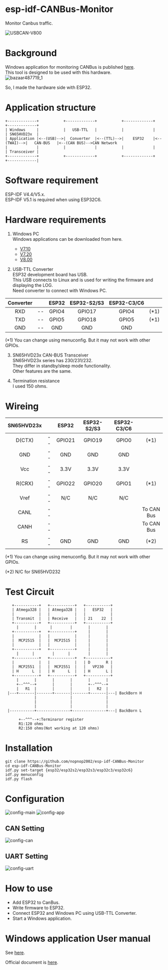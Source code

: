 # esp-idf-CANBus-Monitor
Monitor Canbus traffic.

![USBCAN-V800](https://user-images.githubusercontent.com/6020549/86580074-2cd17180-bfb9-11ea-99b5-16e32ab5cc47.jpg)

# Background

Windows application for monitoring CANBus is published [here](https://github.com/SeeedDocument/USB-CAN-Analyzer/tree/master/res/Program).   
This tool is designed to be used with this hardware.   
![bazaar487719_1](https://user-images.githubusercontent.com/6020549/86521939-b9811000-be91-11ea-8dfc-2bc8e24d7f0c.jpg)

So, I made the hardware side with ESP32.   


# Application structure
```
+-------------+           +-------------+           +-------------+            +-------------+
| Windows     |           |   USB-TTL   |           |             |            | SN65HVD23x  |
| Application |<--(USB)-->|  Converter  |<--(TTL)-->|    ESP32    |<--(TWAI)-->|   CAN-BUS   |<--(CAN BUS)-->CAN Network
|             |           |             |           |             |            | Transceiver |
+-------------+           +-------------+           +-------------+            +-------------|
```

# Software requirement    
ESP-IDF V4.4/V5.x.   
ESP-IDF V5.1 is required when using ESP32C6.   

# Hardware requirements

1. Windows PC   
Windows applications can be downloaded from here.
   - [V7.10](https://github.com/SeeedDocument/USB-CAN_Analyzer/tree/master/res/USB-CAN%20software%20and%20drive(v7.10)/Program)   
   - [V7.20](https://github.com/SeeedDocument/USB-CAN-Analyzer/tree/master/res/V7.20)   
   - [V8.00](https://github.com/SeeedDocument/USB-CAN-Analyzer/tree/master/res/Program)   

2. USB-TTL Converter   
ESP32 development board has USB.   
This USB connects to Linux and is used for writing the firmware and displaying the LOG.   
Need converter to connect with Windows PC.   

|Converter||ESP32|ESP32-S2/S3|ESP32-C3/C6||
|:-:|:-:|:-:|:-:|:-:|:-:|
|RXD|--|GPIO4|GPIO17|GPIO4|(*1)|
|TXD|--|GPIO5|GPIO18|GPIO5|(*1)|
|GND|--|GND|GND|GND||

(*1) You can change using menuconfig. But it may not work with other GPIOs.  

3. SN65HVD23x CAN-BUS Transceiver   
SN65HVD23x series has 230/231/232.   
They differ in standby/sleep mode functionality.   
Other features are the same.   

4. Termination resistance   
I used 150 ohms.   

# Wireing   
|SN65HVD23x||ESP32|ESP32-S2/S3|ESP32-C3/C6||
|:-:|:-:|:-:|:-:|:-:|:-:|
|D(CTX)|--|GPIO21|GPIO19|GPIO0|(*1)|
|GND|--|GND|GND|GND||
|Vcc|--|3.3V|3.3V|3.3V||
|R(CRX)|--|GPIO22|GPIO20|GPIO1|(*1)|
|Vref|--|N/C|N/C|N/C||
|CANL|--||||To CAN Bus|
|CANH|--||||To CAN Bus|
|RS|--|GND|GND|GND|(*2)|

(*1) You can change using menuconfig. But it may not work with other GPIOs.  

(*2) N/C for SN65HVD232

# Test Circuit   
```
   +-----------+   +-----------+   +-----------+ 
   | Atmega328 |   | Atmega328 |   |   ESP32   | 
   |           |   |           |   |           | 
   | Transmit  |   | Receive   |   | 21    22  | 
   +-----------+   +-----------+   +-----------+ 
     |       |      |        |       |       |   
   +-----------+   +-----------+     |       |   
   |           |   |           |     |       |   
   |  MCP2515  |   |  MCP2515  |     |       |   
   |           |   |           |     |       |   
   +-----------+   +-----------+     |       |   
     |      |        |      |        |       |   
   +-----------+   +-----------+   +-----------+ 
   |           |   |           |   | D       R | 
   |  MCP2551  |   |  MCP2551  |   |   VP230   | 
   | H      L  |   | H      L  |   | H       L | 
   +-----------+   +-----------+   +-----------+ 
     |       |       |       |       |       |   
     +--^^^--+       |       |       +--^^^--+
     |   R1  |       |       |       |   R2  |   
 |---+-------|-------+-------|-------+-------|---| BackBorn H
             |               |               |
             |               |               |
             |               |               |
 |-----------+---------------+---------------+---| BackBorn L

      +--^^^--+:Terminaror register
      R1:120 ohms
      R2:150 ohms(Not working at 120 ohms)
```

# Installation
```
git clone https://github.com/nopnop2002/esp-idf-CANBus-Monitor
cd esp-idf-CANBus-Monitor
idf.py set-target {esp32/esp32s2/esp32s3/esp32c3/esp32c6}
idf.py menuconfig
idf.py flash
```

# Configuration

![config-main](https://user-images.githubusercontent.com/6020549/126859035-9c83d0b7-14ba-4bc0-8246-0a394887cffa.jpg)
![config-app](https://user-images.githubusercontent.com/6020549/126859038-305727ec-84ca-40e8-89a2-322a505c2b60.jpg)

## CAN Setting
![config-can](https://user-images.githubusercontent.com/6020549/126859050-bf104e35-c149-4059-9182-f4f9d2e2f853.jpg)

## UART Setting
![config-uart](https://user-images.githubusercontent.com/6020549/126859099-c411069e-17d6-439e-928a-9ff6ec21c5b6.jpg)


# How to use   
- Add ESP32 to CanBus.   
- Write firmware to ESP32.   
- Connect ESP32 and Windows PC using USB-TTL Converter.   
- Start a Windows application.   

# Windows application User manual   
See [here](https://github.com/nopnop2002/esp-idf-CANBus-Monitor/tree/master/UserManual).   

Official document is [here](https://github.com/SeeedDocument/USB-CAN-Analyzer/tree/master/res/Document).

